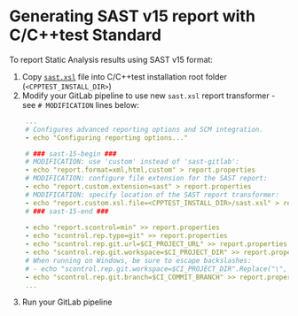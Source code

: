# Generating SAST v15 report with C/C++test Standard

To report Static Analysis results using SAST v15 format:

1. Copy [`sast.xsl`](https://gitlab.com/parasoft/cpptest-gitlab/-/blob/master/sast/cpptest-standard-sast15/sast.xsl) file into C/C++test installation root folder (`<CPPTEST_INSTALL_DIR>`)
2. Modify your GitLab pipeline to use new `sast.xsl` report transformer - see `# MODIFICATION` lines below:
```yaml
    ...
    # Configures advanced reporting options and SCM integration.
    - echo "Configuring reporting options..."  

    # ### sast-15-begin ###
    # MODIFICATION: use 'custom' instead of 'sast-gitlab':  
    - echo "report.format=xml,html,custom" > report.properties
    # MODIFICATION: configure file extension for the SAST report:  
    - echo "report.custom.extension=sast" > report.properties
    # MODIFICATION: specify location of the SAST report transformer:  
    - echo "report.custom.xsl.file=<CPPTEST_INSTALL_DIR>/sast.xsl" > report.properties
    # ### sast-15-end ###
    
    - echo "report.scontrol=min" >> report.properties
    - echo "scontrol.rep.type=git" >> report.properties
    - echo "scontrol.rep.git.url=$CI_PROJECT_URL" >> report.properties
    - echo "scontrol.rep.git.workspace=$CI_PROJECT_DIR" >> report.properties
    # When running on Windows, be sure to escape backslashes:
    # - echo "scontrol.rep.git.workspace=$CI_PROJECT_DIR".Replace("\", "\\") >> report.properties
    - echo "scontrol.rep.git.branch=$CI_COMMIT_BRANCH" >> report.properties
    ...
```
3. Run your GitLab pipeline
